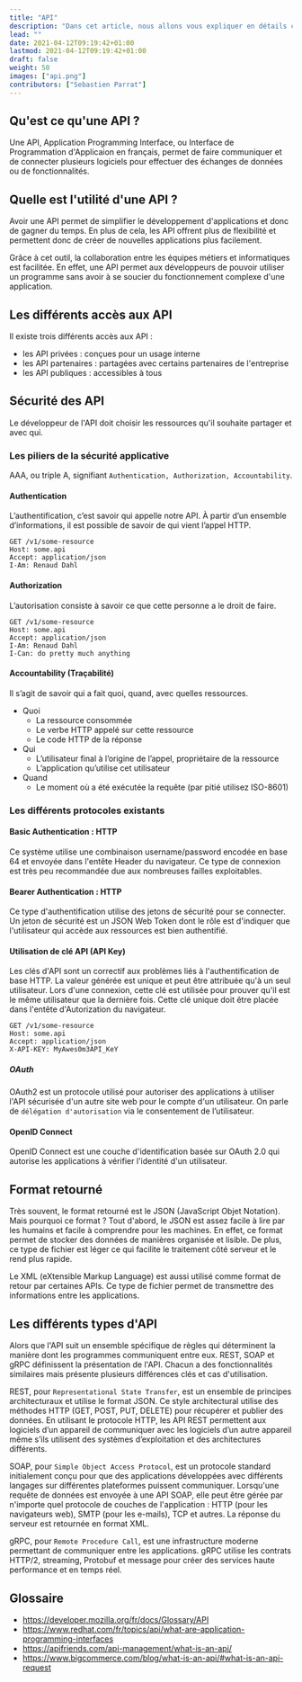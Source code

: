 ```yaml
---
title: "API"
description: "Dans cet article, nous allons vous expliquer en détails ce qu'est une API."
lead: ""
date: 2021-04-12T09:19:42+01:00
lastmod: 2021-04-12T09:19:42+01:00
draft: false
weight: 50
images: ["api.png"]
contributors: ["Sebastien Parrat"]
---
```


## Qu'est ce qu'une API ?

Une API, Application Programming Interface, ou Interface de Programmation d'Applicaion en français,
permet de faire communiquer et de connecter plusieurs logiciels pour effectuer des échanges
de données ou de fonctionnalités.

## Quelle est l'utilité d'une API ?
Avoir une API permet de simplifier le développement d'applications et donc de gagner du temps. En plus de cela,
les API offrent plus de flexibilité et permettent donc de créer de nouvelles applications plus facilement.

Grâce à cet outil, la collaboration entre les équipes métiers et informatiques est facilitée.
En effet, une API permet aux développeurs de pouvoir utiliser un programme sans avoir à se soucier du
fonctionnement complexe d'une application.

## Les différents accès aux API

Il existe trois différents accès aux API :

- les API privées : conçues pour un usage interne
- les API partenaires : partagées avec certains partenaires de l'entreprise
- les API publiques : accessibles à tous

## Sécurité des API
Le développeur de l'API doit choisir les ressources qu'il souhaite partager et avec qui.

### Les piliers de la sécurité applicative
AAA, ou triple A, signifiant `Authentication, Authorization, Accountability`.

#### Authentication
L’authentification, c’est savoir qui appelle notre API. À partir d’un ensemble d’informations, il est possible de savoir
de qui vient l’appel HTTP.

```
GET /v1/some-resource
Host: some.api
Accept: application/json
I-Am: Renaud Dahl
```
#### Authorization
L’autorisation consiste à savoir ce que cette personne a le droit de faire.

```
GET /v1/some-resource
Host: some.api
Accept: application/json
I-Am: Renaud Dahl
I-Can: do pretty much anything
```


#### Accountability (Traçabilité)
Il s’agit de savoir qui a fait quoi, quand, avec quelles ressources.

- Quoi
  - La ressource consommée
  - Le verbe HTTP appelé sur cette ressource
  - Le code HTTP de la réponse
- Qui
  - L’utilisateur final à l’origine de l’appel, propriétaire de la ressource
  - L’application qu’utilise cet utilisateur
- Quand
  - Le moment où a été exécutée la requête (par pitié utilisez ISO-8601)

### Les différents protocoles existants
#### Basic Authentication : HTTP
Ce système utilise une combinaison username/password encodée en base 64 et envoyée dans l'entête Header du navigateur.
Ce type de connexion est très peu recommandée due aux nombreuses failles exploitables.

#### Bearer Authentication : HTTP
Ce type d'authentification utilise des jetons de sécurité pour se connecter. Un jeton de sécurité est
un JSON Web Token dont le rôle est d'indiquer que l'utilisateur qui accède aux ressources est bien authentifié.

#### Utilisation de clé API (API Key)
Les clés d'API sont un correctif aux problèmes liés à l'authentification de base HTTP.
La valeur générée est unique et peut être attribuée qu'à un seul utilisateur.
Lors d'une connexion, cette clé est utilisée pour prouver qu'il est le même utilisateur que la dernière fois.
Cette clé unique doit être placée dans l'entête d'Autorization du navigateur.

```
GET /v1/some-resource
Host: some.api
Accept: application/json
X-API-KEY: MyAwes0m3API_KeY
```

##### OAuth
OAuth2 est un protocole utilisé pour autoriser des applications à utiliser l'API sécurisée d'un autre site web
pour le compte d'un utilisateur. On parle de `délégation d'autorisation` via le consentement de l’utilisateur.

#### OpenID Connect
OpenID Connect est une couche d'identification basée sur OAuth 2.0 qui autorise les applications à vérifier l'identité d'un utilisateur.

## Format retourné
Très souvent, le format retourné est le JSON (JavaScript Objet Notation).
Mais pourquoi ce format ?
Tout d'abord, le JSON est assez facile à lire par les humains et facile à comprendre pour les machines. En effet, ce format
permet de stocker des données de manières organisée et lisible.
De plus, ce type de fichier est léger ce qui facilite le traitement côté serveur et le rend plus rapide.

Le XML (eXtensible Markup Language) est aussi utilisé comme format de retour par certaines APIs.
Ce type de fichier permet de transmettre des informations entre les applications.

## Les différents types d'API
Alors que l'API suit un ensemble spécifique de règles qui déterminent la manière
dont les programmes communiquent entre eux. REST, SOAP et gRPC définissent la présentation de l'API.
Chacun a des fonctionnalités similaires mais présente plusieurs différences clés et cas d'utilisation.

REST, pour `Representational State Transfer`, est un ensemble de principes architecturaux et utilise le format JSON.
Ce style architectural utilise des méthodes HTTP (GET, POST, PUT, DELETE) pour récupérer et publier des données.
En utilisant le protocole HTTP, les API REST permettent aux logiciels d’un appareil de communiquer avec les logiciels
d’un autre appareil même s’ils utilisent des systèmes d’exploitation et des architectures différents.

SOAP, pour `Simple Object Access Protocol`, est un protocole standard initialement conçu pour que des applications développées avec différents
langages sur différentes plateformes puissent communiquer. Lorsqu'une requête de données est envoyée à une API SOAP,
elle peut être gérée par n'importe quel protocole de couches de l'application : HTTP (pour les navigateurs web),
SMTP (pour les e-mails), TCP et autres.
La réponse du serveur est retournée en format XML.

gRPC, pour `Remote Procedure Call`, est une infrastructure moderne permettant de communiquer entre les applications.
gRPC utilise les contrats HTTP/2, streaming, Protobuf et message pour créer des services haute performance et en temps réel.

## Glossaire

- https://developer.mozilla.org/fr/docs/Glossary/API
- https://www.redhat.com/fr/topics/api/what-are-application-programming-interfaces
- https://apifriends.com/api-management/what-is-an-api/
- https://www.bigcommerce.com/blog/what-is-an-api/#what-is-an-api-request
